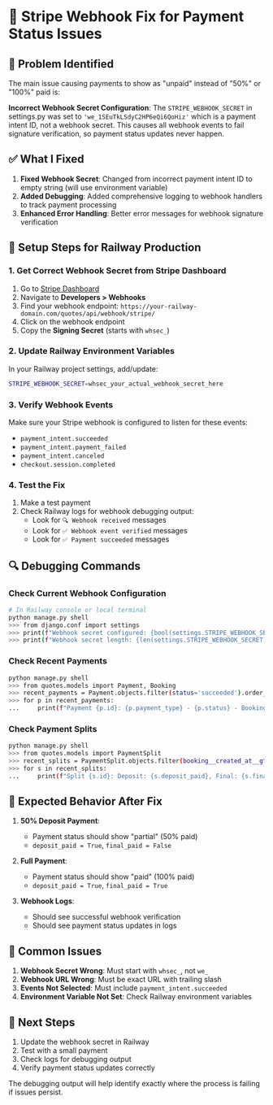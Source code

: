 # 🔧 Stripe Webhook Fix for Payment Status Issues

## 🚨 Problem Identified

The main issue causing payments to show as "unpaid" instead of "50%" or "100%" paid is:

**Incorrect Webhook Secret Configuration**: The `STRIPE_WEBHOOK_SECRET` in settings.py was set to `'we_1SEuTkLSdyC2HP6eQi6QoHiz'` which is a payment intent ID, not a webhook secret. This causes all webhook events to fail signature verification, so payment status updates never happen.

## ✅ What I Fixed

1. **Fixed Webhook Secret**: Changed from incorrect payment intent ID to empty string (will use environment variable)
2. **Added Debugging**: Added comprehensive logging to webhook handlers to track payment processing
3. **Enhanced Error Handling**: Better error messages for webhook signature verification

## 🔧 Setup Steps for Railway Production

### 1. Get Correct Webhook Secret from Stripe Dashboard

1. Go to [Stripe Dashboard](https://dashboard.stripe.com/)
2. Navigate to **Developers > Webhooks**
3. Find your webhook endpoint: `https://your-railway-domain.com/quotes/api/webhook/stripe/`
4. Click on the webhook endpoint
5. Copy the **Signing Secret** (starts with `whsec_`)

### 2. Update Railway Environment Variables

In your Railway project settings, add/update:

```bash
STRIPE_WEBHOOK_SECRET=whsec_your_actual_webhook_secret_here
```

### 3. Verify Webhook Events

Make sure your Stripe webhook is configured to listen for these events:
- `payment_intent.succeeded`
- `payment_intent.payment_failed` 
- `payment_intent.canceled`
- `checkout.session.completed`

### 4. Test the Fix

1. Make a test payment
2. Check Railway logs for webhook debugging output:
   - Look for `🔍 Webhook received` messages
   - Look for `✅ Webhook event verified` messages
   - Look for `✅ Payment succeeded` messages

## 🔍 Debugging Commands

### Check Current Webhook Configuration
```bash
# In Railway console or local terminal
python manage.py shell
>>> from django.conf import settings
>>> print(f"Webhook secret configured: {bool(settings.STRIPE_WEBHOOK_SECRET)}")
>>> print(f"Webhook secret length: {len(settings.STRIPE_WEBHOOK_SECRET) if settings.STRIPE_WEBHOOK_SECRET else 0}")
```

### Check Recent Payments
```bash
python manage.py shell
>>> from quotes.models import Payment, Booking
>>> recent_payments = Payment.objects.filter(status='succeeded').order_by('-created_at')[:5]
>>> for p in recent_payments:
...     print(f"Payment {p.id}: {p.payment_type} - {p.status} - Booking {p.booking.id} - Status: {p.booking.payment_status}")
```

### Check Payment Splits
```bash
python manage.py shell
>>> from quotes.models import PaymentSplit
>>> recent_splits = PaymentSplit.objects.filter(booking__created_at__gte=timezone.now() - timedelta(days=1))
>>> for s in recent_splits:
...     print(f"Split {s.id}: Deposit: {s.deposit_paid}, Final: {s.final_paid}, Booking Status: {s.booking.payment_status}")
```

## 🎯 Expected Behavior After Fix

1. **50% Deposit Payment**: 
   - Payment status should show "partial" (50% paid)
   - `deposit_paid = True`, `final_paid = False`

2. **Full Payment**:
   - Payment status should show "paid" (100% paid)  
   - `deposit_paid = True`, `final_paid = True`

3. **Webhook Logs**:
   - Should see successful webhook verification
   - Should see payment status updates in logs

## 🚨 Common Issues

1. **Webhook Secret Wrong**: Must start with `whsec_`, not `we_`
2. **Webhook URL Wrong**: Must be exact URL with trailing slash
3. **Events Not Selected**: Must include `payment_intent.succeeded`
4. **Environment Variable Not Set**: Check Railway environment variables

## 📝 Next Steps

1. Update the webhook secret in Railway
2. Test with a small payment
3. Check logs for debugging output
4. Verify payment status updates correctly

The debugging output will help identify exactly where the process is failing if issues persist.
